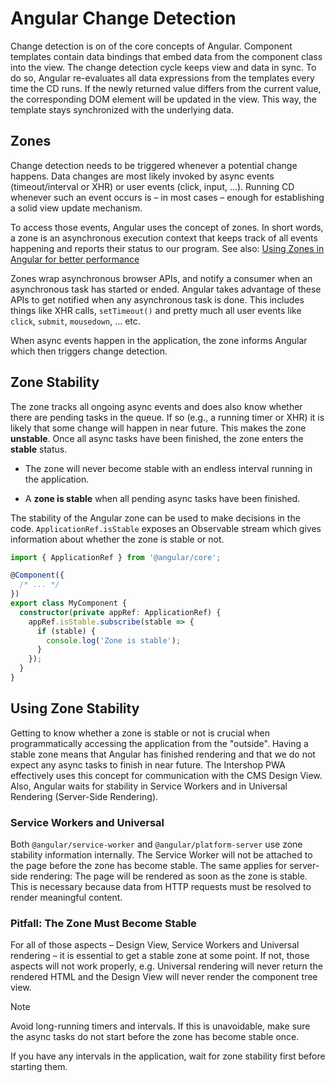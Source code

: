 <!--
kb_guide
kb_pwa
kb_everyone
kb_sync_latest_only
-->

# Angular Change Detection

Change detection is on of the core concepts of Angular.
Component templates contain data bindings that embed data from the component class into the view.
The change detection cycle keeps view and data in sync.
To do so, Angular re-evaluates all data expressions from the templates every time the CD runs.
If the newly returned value differs from the current value, the corresponding DOM element will be updated in the view.
This way, the template stays synchronized with the underlying data.

## Zones

Change detection needs to be triggered whenever a potential change happens.
Data changes are most likely invoked by async events (timeout/interval or XHR) or user events (click, input, …).
Running CD whenever such an event occurs is – in most cases – enough for establishing a solid view update mechanism.

To access those events, Angular uses the concept of zones.
In short words, a zone is an asynchronous execution context that keeps track of all events happening and reports their status to our program.
See also: [Using Zones in Angular for better performance](https://blog.thoughtram.io/angular/2017/02/21/using-zones-in-angular-for-better-performance.html)

Zones wrap asynchronous browser APIs, and notify a consumer when an asynchronous task has started or ended.
Angular takes advantage of these APIs to get notified when any asynchronous task is done.
This includes things like XHR calls, `setTimeout()` and pretty much all user events like `click`, `submit`, `mousedown`, … etc.

When async events happen in the application, the zone informs Angular which then triggers change detection.

## Zone Stability

The zone tracks all ongoing async events and does also know whether there are pending tasks in the queue.
If so (e.g., a running timer or XHR) it is likely that some change will happen in near future.
This makes the zone **unstable**.
Once all async tasks have been finished, the zone enters the **stable** status.

- The zone will never become stable with an endless interval running in the application.

- A **zone is stable** when all pending async tasks have been finished.

The stability of the Angular zone can be used to make decisions in the code. `ApplicationRef.isStable` exposes an Observable stream which gives information about whether the zone is stable or not.

```typescript
import { ApplicationRef } from '@angular/core';

@Component({
  /* ... */
})
export class MyComponent {
  constructor(private appRef: ApplicationRef) {
    appRef.isStable.subscribe(stable => {
      if (stable) {
        console.log('Zone is stable');
      }
    });
  }
}
```

## Using Zone Stability

Getting to know whether a zone is stable or not is crucial when programmatically accessing the application from the "outside".
Having a stable zone means that Angular has finished rendering and that we do not expect any async tasks to finish in near future.
The Intershop PWA effectively uses this concept for communication with the CMS Design View.
Also, Angular waits for stability in Service Workers and in Universal Rendering (Server-Side Rendering).

### Service Workers and Universal

Both `@angular/service-worker` and `@angular/platform-server` use zone stability information internally.
The Service Worker will not be attached to the page before the zone has become stable.
The same applies for server-side rendering: The page will be rendered as soon as the zone is stable.
This is necessary because data from HTTP requests must be resolved to render meaningful content.

### Pitfall: The Zone Must Become Stable

For all of those aspects – Design View, Service Workers and Universal rendering – it is essential to get a stable zone at some point.
If not, those aspects will not work properly, e.g.
Universal rendering will never return the rendered HTML and the Design View will never render the component tree view.

> [!NOTE]
> Avoid long-running timers and intervals. If this is unavoidable, make sure the async tasks do not start before the zone has become stable once.

If you have any intervals in the application, wait for zone stability first before starting them.

